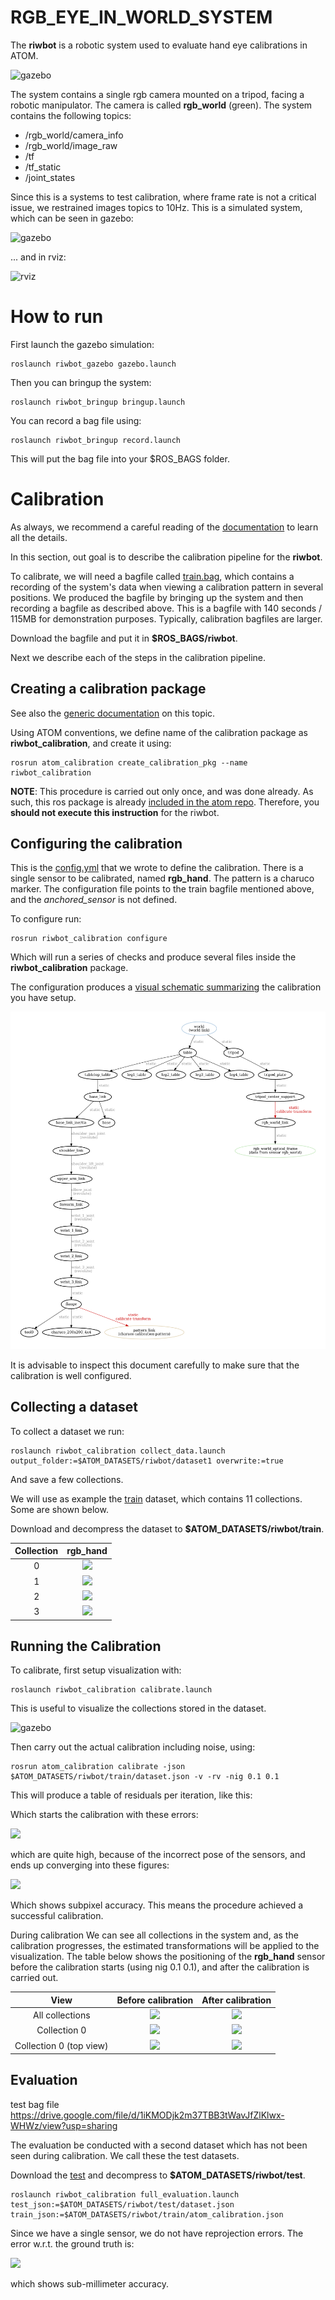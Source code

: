 # RGB_EYE_IN_WORLD_SYSTEM

The **riwbot** is a robotic system used to evaluate hand eye calibrations in ATOM.

![gazebo](docs/system.png)

The system contains a single rgb camera mounted on a tripod, facing a robotic manipulator.
The camera is called **rgb_world** (green).
The system contains the following topics:

  - /rgb_world/camera_info
  - /rgb_world/image_raw
  - /tf
  - /tf_static
  - /joint_states

Since this is a systems to test calibration, where frame rate is not a critical issue, we restrained images topics to 10Hz.
This is a simulated system, which can be seen in gazebo:

![gazebo](docs/gazebo.png)

... and in rviz:

![rviz](docs/rviz.png)

# How to run

First launch the gazebo simulation:

    roslaunch riwbot_gazebo gazebo.launch

Then you can bringup the system:

    roslaunch riwbot_bringup bringup.launch

You can record a bag file using:

    roslaunch riwbot_bringup record.launch

This will put the bag file into your $ROS_BAGS folder.

# Calibration

As always, we recommend a careful reading of the [documentation](https://lardemua.github.io/atom_documentation/) to learn all the details.

In this section, out goal is to describe the calibration pipeline for the **riwbot**.

To calibrate, we will need a bagfile called [train.bag](https://drive.google.com/file/d/1_YYIaJfvP8G7_mBr3oT7S7RkVTymu2pb/view?usp=sharing), which contains a recording of the system's data when viewing a calibration pattern in several positions.
We produced the bagfile by bringing up the system and then recording a bagfile as described above.
This is a bagfile with 140 seconds / 115MB for demonstration purposes. Typically, calibration bagfiles are larger.

Download the bagfile and put it in **$ROS_BAGS/riwbot**.

Next we describe each of the steps in the calibration pipeline.

## Creating a calibration package

See also the [generic documentation](https://lardemua.github.io/atom_documentation/procedures/#create-a-calibration-package) on this topic.

Using ATOM conventions, we define name of the calibration package as **riwbot_calibration**, and create it using:

    rosrun atom_calibration create_calibration_pkg --name riwbot_calibration

**NOTE**: This procedure is carried out only once, and was done already. As such, this ros package is already [included in the atom repo](https://github.com/lardemua/atom/tree/noetic-devel/atom_examples/riwbot/riwbot_calibration). Therefore, you **should not execute this instruction** for the riwbot.


## Configuring the calibration

This is the [config.yml](https://github.com/lardemua/atom/blob/noetic-devel/atom_examples/riwbot/riwbot_calibration/calibration/config.yml) that we wrote to define the calibration. There is a single sensor to be calibrated, named **rgb_hand**. The pattern is a charuco marker.
The configuration file points to the train bagfile mentioned above, and the _anchored_sensor_ is not defined.

To configure run:

    rosrun riwbot_calibration configure

Which will run a series of checks and produce several files inside the **riwbot_calibration** package.

The configuration produces a [visual schematic summarizing](https://github.com/lardemua/atom/blob/noetic-devel/atom_examples/riwbot/riwbot_calibration/calibration/summary.pdf) the calibration you have setup.

![](docs/summary.png)

It is advisable to inspect this document carefully to make sure that the calibration is well configured.

## Collecting a dataset

To collect a dataset we run:

    roslaunch riwbot_calibration collect_data.launch output_folder:=$ATOM_DATASETS/riwbot/dataset1 overwrite:=true

And save a few collections.

We will use as example the [train](https://drive.google.com/file/d/1YlFdik-38zhtI8fByY27XR7pxYdN-h_9/view?usp=sharing) dataset, which contains 11 collections. Some are shown below.

Download and decompress the dataset to **$ATOM_DATASETS/riwbot/train**.

Collection |           rgb_hand
:----------------:|:-------------------------:
0 | ![](docs/rgb_hand_000.jpg)
1 | ![](docs/rgb_hand_001.jpg)
2 | ![](docs/rgb_hand_009.jpg)
3 | ![](docs/rgb_hand_010.jpg)


## Running the Calibration

To calibrate, first setup visualization with:

    roslaunch riwbot_calibration calibrate.launch

This is useful to visualize the collections stored in the dataset.

![gazebo](docs/calibration.png)

Then carry out the actual calibration including noise, using:

    rosrun atom_calibration calibrate -json $ATOM_DATASETS/riwbot/train/dataset.json -v -rv -nig 0.1 0.1

This will produce a table of residuals per iteration, like this:

Which starts the calibration with these errors:

![](docs/calibration_output_initial.png)

which are quite high, because of the incorrect pose of the sensors,  and ends up converging into these figures:

![](docs/calibration_output_final.png)

Which shows subpixel accuracy. This means the procedure achieved a successful calibration.

During calibration We can see all collections in the system and, as the calibration progresses, the estimated transformations will be applied to the visualization. The table below shows the positioning of the **rgb_hand** sensor before the calibration starts (using nig 0.1 0.1), and after the calibration is carried out.


View |           Before calibration             |           After calibration
:----------------:|:-------------------------:|:-------------------------:
All collections | ![](docs/3.png) |  ![](docs/4.png)
Collection 0 | ![](docs/1.png) |  ![](docs/2.png)
Collection 0 (top view)| ![](docs/5.png) |  ![](docs/6.png)

## Evaluation

test bag file
https://drive.google.com/file/d/1iKMODjk2m37TBB3tWavJfZlKlwx-WHWz/view?usp=sharing

The evaluation be conducted with a second dataset which has not been seen during calibration. We call these the test datasets.

Download the [test](https://drive.google.com/file/d/16Vi6xo6kt2wEeFBWbTGrZdOL8DmT5ztt/view?usp=sharing) and decompress to **$ATOM_DATASETS/riwbot/test**.

    roslaunch riwbot_calibration full_evaluation.launch test_json:=$ATOM_DATASETS/riwbot/test/dataset.json train_json:=$ATOM_DATASETS/riwbot/train/atom_calibration.json

Since we have a single sensor, we do not have reprojection errors. The error w.r.t. the ground truth is:

![](docs/ground_truth_results.png)

which shows sub-millimeter accuracy.